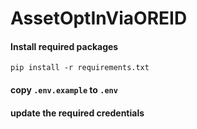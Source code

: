 # AssetOptInViaOREID

#### Install required packages
`pip install -r requirements.txt`

#### copy `.env.example` to `.env`
#### update the required credentials
